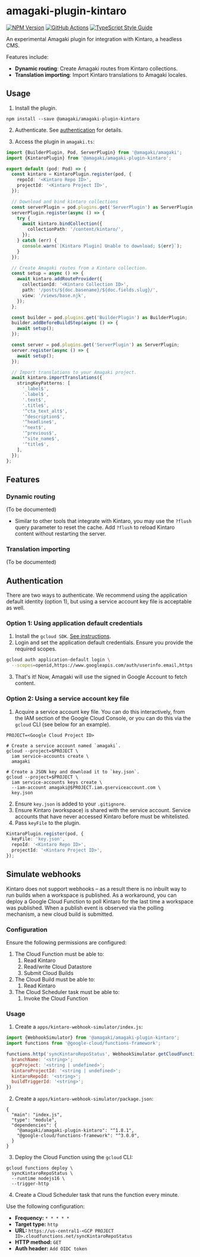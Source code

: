 # amagaki-plugin-kintaro

[![NPM Version][npm-image]][npm-url]
[![GitHub Actions][github-image]][github-url]
[![TypeScript Style Guide][gts-image]][gts-url]

An experimental Amagaki plugin for integration with Kintaro, a headless CMS.

Features include:

- **Dynamic routing**: Create Amagaki routes from Kintaro collections.
- **Translation importing**: Import Kintaro translations to Amagaki locales.

## Usage

1. Install the plugin.

```shell
npm install --save @amagaki/amagaki-plugin-kintaro
```

2. Authenticate. See [authentication](#authentication) for details.

3. Access the plugin in `amagaki.ts`:

```typescript
import {BuilderPlugin, Pod, ServerPlugin} from '@amagaki/amagaki';
import {KintaroPlugin} from '@amagaki/amagaki-plugin-kintaro';

export default (pod: Pod) => {
  const kintaro = KintaroPlugin.register(pod, {
    repoId: '<Kintaro Repo ID>',
    projectId: '<Kintaro Project ID>',
  });

  // Download and bind kintaro collections
  const serverPlugin = pod.plugins.get('ServerPlugin') as ServerPlugin;
  serverPlugin.register(async () => {
    try {
      await kintaro.bindCollection({
        collectionPath: '/content/kintaro/',
      });
    } catch (err) {
      console.warn(`[Kintaro Plugin] Unable to download; ${err}`);
    }
  });

  // Create Amagaki routes from a Kintaro collection.
  const setup = async () => {
    await kintaro.addRouteProvider({
      collectionId: '<Kintaro Collection ID>',
      path: '/posts/${doc.basename}/${doc.fields.slug}/',
      view: '/views/base.njk',
    });
  };

  const builder = pod.plugins.get('BuilderPlugin') as BuilderPlugin;
  builder.addBeforeBuildStep(async () => {
    await setup();
  });

  const server = pod.plugins.get('ServerPlugin') as ServerPlugin;
  server.register(async () => {
    await setup();
  });

  // Import translations to your Amagaki project.
  await kintaro.importTranslations({
    stringKeyPatterns: [
      '_label$',
      '.label$',
      '.text$',
      '.title$',
      '^cta_text_alt$',
      '^description$',
      '^headline$',
      '^next$',
      '^previous$',
      '^site_name$',
      '^title$',
    ],
  });
};
```

[github-image]: https://github.com/blinkk/amagaki-plugin-kintaro/workflows/Run%20tests/badge.svg
[github-url]: https://github.com/blinkk/amagaki-plugin-kintaro/actions
[npm-image]: https://img.shields.io/npm/v/@amagaki/amagaki-plugin-kintaro.svg
[npm-url]: https://npmjs.org/package/@amagaki/amagaki-plugin-kintaro
[gts-image]: https://img.shields.io/badge/code%20style-google-blueviolet.svg
[gts-url]: https://github.com/google/gts

## Features

### Dynamic routing

(To be documented)

- Similar to other tools that integrate with Kintaro, you may use the `?flush`
  query parameter to reset the cache. Add `?flush` to reload Kintaro content
  without restarting the server.

### Translation importing

(To be documented)

## Authentication

There are two ways to authenticate. We recommend using the application default
identity (option 1), but using a service account key file is acceptable as well.

### Option 1: Using application default credentials

1. Install the `gcloud SDK`. [See instructions](https://cloud.google.com/sdk/docs/downloads-interactive).
2. Login and set the application default credentials. Ensure you provide the required scopes.

```bash
gcloud auth application-default login \
  --scopes=openid,https://www.googleapis.com/auth/userinfo.email,https://www.googleapis.com/auth/cloud-platform,https://www.googleapis.com/auth/spreadsheets,https://www.googleapis.com/auth/kintaro
```

3. That's it! Now, Amagaki will use the signed in Google Account to fetch content.

### Option 2: Using a service account key file

1. Acquire a service account key file. You can do this interactively, from the IAM section of the Google Cloud Console, or you can do this via the `gcloud` CLI (see below for an example).

```
PROJECT=<Google Cloud Project ID>

# Create a service account named `amagaki`.
gcloud --project=$PROJECT \
  iam service-accounts create \
  amagaki

# Create a JSON key and download it to `key.json`.
gcloud --project=$PROJECT \
  iam service-accounts keys create \
  --iam-account amagaki@$PROJECT.iam.gserviceaccount.com \
  key.json
```

2. Ensure `key.json` is added to your `.gitignore`.
3. Ensure Kintaro (workspace) is shared with the service account. Service
   accounts that have never accessed Kintaro before must be whitelisted.
4. Pass `keyFile` to the plugin.

```typescript
KintaroPlugin.register(pod, {
  keyFile: 'key.json',
  repoId: '<Kintaro Repo ID>',
  projectId: '<Kintaro Project ID>',
});
```

## Simulate webhooks

Kintaro does not support webhooks – as a result there is no inbuilt way to run
builds when a workspace is published. As a workaround, you can deploy a Google
Cloud Function to poll Kintaro for the last time a workspace was published. When
a publish event is observed via the polling mechanism, a new cloud build is
submitted.

### Configuration

Ensure the following permissions are configured:

1. The Cloud Function must be able to:
   1. Read Kintaro
   2. Read/write Cloud Datastore
   3. Submit Cloud Builds
2. The Cloud Build must be able to:
   1. Read Kintaro
3. The Cloud Scheduler task must be able to:
   1. Invoke the Cloud Function

### Usage

1. Create a `apps/kintaro-webhook-simulator/index.js`:

```javascript
import {WebhookSimulator} from '@amagaki/amagaki-plugin-kintaro';
import functions from '@google-cloud/functions-framework';

functions.http('syncKintaroRepoStatus', WebhookSimulator.getCloudFunction({
  branchName: '<string>';
  gcpProject: '<string | undefined>';
  kintaroProjectId: '<string | undefined>';
  kintaroRepoId: '<string>';
  buildTriggerId: '<string>';
})
```

2. Create a `apps/kintaro-webhook-simulator/package.json`:

```
{
  "main": "index.js",
  "type": "module",
  "dependencies": {
    "@amagaki/amagaki-plugin-kintaro": "^1.8.1",
    "@google-cloud/functions-framework": "^3.0.0",
  }
}
```

3. Deploy the Cloud Function using the `gcloud` CLI:

```
gcloud functions deploy \
  syncKintaroRepoStatus \
  --runtime nodejs16 \
  --trigger-http
```

4. Create a Cloud Scheduler task that runs the function every minute.

Use the following configuration:

- **Frequency:** `* * * * *`
- **Target type:** `http`
- **URL:** `https://us-central1-<GCP PROJECT ID>.cloudfunctions.net/syncKintaroRepoStatus`
- **HTTP method:** `GET`
- **Auth header:** `Add OIDC token`
